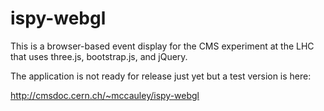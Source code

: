 ispy-webgl
==========

This is a browser-based event display for the CMS experiment at the LHC that uses
three.js, bootstrap.js, and jQuery.

The application is not ready for release just yet but a test version is here:

<a href="http://cmsdoc.cern.ch/~mccauley/ispy-webgl">http://cmsdoc.cern.ch/~mccauley/ispy-webgl</a>
